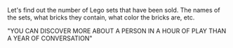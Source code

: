 Let's find out the number of Lego sets that have been sold.
The names of the sets, what bricks they contain, what color the bricks are, etc.


"YOU CAN DISCOVER MORE ABOUT A PERSON IN A HOUR OF PLAY THAN A YEAR OF CONVERSATION"
